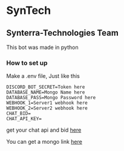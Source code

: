 SynTech
====================

Synterra-Technologies Team
---------------------

This bot was made in python

### How to set up
Make a .env file, Just like this

```
DISCORD_BOT_SECRET=Token here
DATABASE_NAME=Mongo Name here
DATABASE_PASS=Mongo Password here
WEBHOOK_1=Server1 webhook here
WEBHOOK_2=Server2 webhook here
CHAT_BID=
CHAT_API_KEY=
```
get your chat api and bid [here](https://brainshop.ai/)

You can get a mongo link [here](https://www.mongodb.com/)

